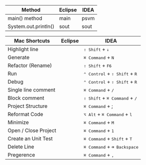   <!-- |  |  | | -->

|Method| Eclipse | IDEA |
|--- | --- | --- |
| main() method |    main     |  psvm     | 
| System.out.println() | sout | sout | 

| Mac Shortcuts  | Eclipse | IDEA |
|--- | --- | --- |
| Highlight line| | <kbd>⇧ Shift</kbd> + <kbd>↓</kbd> |  
| Generate | | <kbd>⌘ Command</kbd> + <kbd>N |  
| Refactor (Rename) | | <kbd>⇧ Shift</kbd> + <kbd>F6  |  
| Run | | <kbd>⌃ Control</kbd> + <kbd>⇧ Shift</kbd> + <kbd>R |  
| Debug | | <kbd>⌃ Control</kbd> + <kbd>⇧ Shift</kbd> + <kbd>R | 
| Single line comment | | <kbd>⌘ Command</kbd> + <kbd>/ | 
| Block comment | | <kbd>⇧ Shift</kbd> + <kbd>⌘ Command</kbd> + <kbd>/ |
| Project Structure | | <kbd>⌘ Command</kbd> + ;  | 
| Reformat Code | |  <kbd>⌥ Alt</kbd> + <kbd>⌘ Command</kbd> + <kbd>l |
| Minimize | | <kbd>⌘ Command</kbd> + <kbd>M | 
|Open / Close Project | | <kbd>⌘ Command</kbd> + <kbd>1  |
| Create an Unit Test |  | <kbd>⌘ Command</kbd> + <kbd>Shift</kbd> + <kbd>T |
| Delete Line |  | <kbd>⌘ Command</kbd> + <kbd>⌫ Backspace</kbd> |
| Pregerence |  | <kbd>⌘ Command</kbd> + <kbd>,</kbd> |


<!-- TODO: Win Shortcuts -->



<!-- Ctrl + Space	Компоненты (классы, методы, переменные)

| |  |  |

Ctrl + Alt + O	Удаляем лишние/неиспользуемые import

Enable assert (IDEA): Run -> Edit Confirurations -> VM Points: -ea

Ctrl + Alt + C	Помещение в константу -->

<!-- https://juja.com.ua/java/ide/intellij-idea-hotkeys/ -->